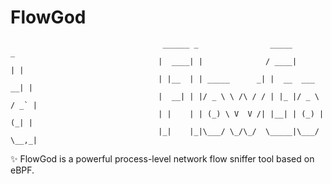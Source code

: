 # FlowGod
                                      ______ _                _____           _ 
                                     |  ____| |              / ____|         | |
                                     | |__  | | _____      _| |  __  ___   __| |
                                     |  __| | |/ _ \ \ /\ / / | |_ |/ _ \ / _` |
                                     | |    | | (_) \ V  V /| |__| | (_) | (_| |
                                     |_|    |_|\___/ \_/\_/  \_____|\___/ \__,_|
✨ FlowGod is a powerful process-level network flow sniffer tool based on eBPF.

